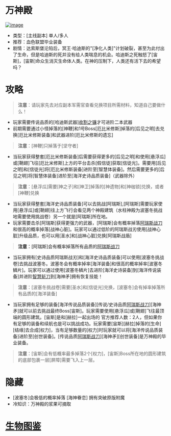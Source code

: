 # 万神殿
<a href="https://ibb.co/xFqjxqL"><img src="https://i.ibb.co/rd26D20/image.png" alt="image" border="0"></a>
* 类型：[主线副本] 单人/多人
* 推荐：血色联盟毕业装备
* 剧情：达索斯堡沦陷后，冥王·哈迪斯的"[净化人类]"计划破裂，甚至为此付出了生命，但是哈迪斯的死并没有给人类喘息的机会。哈迪斯之死触怒了[宙斯]，[宙斯]命众生消灭生命体人类。在神的压制下，人类还有活下去的希望吗？
# 攻略
>**注意**：请玩家先去对应副本军需官查看兑换项目所需材料，知道自己要做什么！
* 玩家需要传说品质的[哈迪斯武器]<a href="https://github.com/LeafletXD/Minecraft-Yuanchu-Server-Wiki/blob/main/Wiki/RPG%E9%81%93%E5%85%B7/%E8%BF%91%E6%88%98%E6%AD%A6%E5%99%A8/%E5%89%91/%E6%94%B6%E5%89%B2%E4%B9%8B%E9%95%B0.md">收割之镰<a/>才可进阶二本武器
* 前期需要通过小怪掉落的[神鞭]和1号Boss[厄比米修斯]掉落的[后见之明]去兑换[厄比米修斯装备]和武器进阶[厄比米修斯的遗忘]
>**注意**：[神鞭]只掉落于[坚守者]
* 当玩家获得整套[厄比米修斯装备]后需要获得更多的[后见之明]和使用[悬浮瓜]或[鞘翅]飞往[厄比米修斯]上方的平台击杀[假信徒]获取[信徒光]。需要用[后见之明]和[信徒光]将[厄比米修斯装备]进阶至[智慧体装备]。然后需要更多的[后见之明]将[智慧体装备]进阶至[海洋史诗品质装备]（武器除外）
>**注意**：[悬浮瓜]需要[神之子]和[神卫]掉落的[神遗物]和[神枷锁]兑换，或者[神鞭]兑换
* 当玩家获得整套[海洋史诗品质装备]可以去挑战[阿瑞斯],[阿瑞斯]需要玩家使用[悬浮瓜]或[鞘翅]往上方飞行会看见两个神殿建筑（水柱神殿为波塞冬挑战地需要使用挑战卷）另一个就是[阿瑞斯]所在地。
* 玩家需要击杀[阿瑞斯]获得更强力的武器，[阿瑞斯]会有概率掉落<a href="https://github.com/LeafletXD/Minecraft-Yuanchu-Server-Wiki/blob/main/Wiki/RPG%E9%81%93%E5%85%B7/%E8%BF%91%E6%88%98%E6%AD%A6%E5%99%A8/%E5%89%91/%E9%98%BF%E7%91%9E%E6%96%AF%E6%88%98%E5%88%80.md">阿瑞斯战刀<a/>和很高的概率掉落[战神心脏]。玩家可以通过低阶的阿瑞斯战刃使用[战神心脏]升级品质，也可以用[圣水]和[战神心脏]兑换[阿瑞斯战盾]
>**注意**：[阿瑞斯]会有概率掉落所有品质的<a href="https://github.com/LeafletXD/Minecraft-Yuanchu-Server-Wiki/blob/main/Wiki/RPG%E9%81%93%E5%85%B7/%E8%BF%91%E6%88%98%E6%AD%A6%E5%99%A8/%E5%89%91/%E9%98%BF%E7%91%9E%E6%96%AF%E6%88%98%E5%88%80.md">阿瑞斯战刀<a/>
* 当玩家拥有[史诗品质阿瑞斯战刃]和[海洋史诗品质装备]可以使用[波塞冬挑战卷]去挑战波塞冬。波塞冬会有概率掉率[海洋装备]和很高的概率掉率[波塞冬鳞片]。玩家可以通过使用[波塞冬鳞片]去进阶[海洋史诗装备]到[海洋传说装备]并进阶<a href="https://github.com/LeafletXD/Minecraft-Yuanchu-Server-Wiki/blob/main/Wiki/RPG%E9%81%93%E5%85%B7/%E8%BF%91%E6%88%98%E6%AD%A6%E5%99%A8/%E5%89%91/%E6%99%BA%E6%85%A7%E6%96%A9%E5%88%80.md">智慧斩刀<a/>到[海神矛]拥有恢复技能！
>**注意**：[波塞冬挑战卷]需要[圣水]和[信徒光]兑换，[波塞冬]会有掉率掉落所有品质的[海洋装备]
* 当玩家拥有足够的装备[海洋传说品质装备][传说/史诗品质<a href="https://github.com/LeafletXD/Minecraft-Yuanchu-Server-Wiki/blob/main/Wiki/RPG%E9%81%93%E5%85%B7/%E8%BF%91%E6%88%98%E6%AD%A6%E5%99%A8/%E5%89%91/%E9%98%BF%E7%91%9E%E6%96%AF%E6%88%98%E5%88%80.md">阿瑞斯战刀<a/>][海神矛]就可以前去挑战最终Boss[宙斯]。玩家需要使用[悬浮瓜]或[鞘翅]飞往最顶端的圆形建筑。[宙斯]是和[赫拉]一起出场的 官方推荐人数：2人，但如果你有足够的装备和续航也是可以挑战成功。玩家需要[宙斯][赫拉]掉落的[生命][结缘]去合成[权力]，当有足够数量的[权力]时玩家就可以将[海洋传说品质装备]进阶至[创世装备]。[传说品质<a href="https://github.com/LeafletXD/Minecraft-Yuanchu-Server-Wiki/blob/main/Wiki/RPG%E9%81%93%E5%85%B7/%E8%BF%91%E6%88%98%E6%AD%A6%E5%99%A8/%E5%89%91/%E9%98%BF%E7%91%9E%E6%96%AF%E6%88%98%E5%88%80.md">阿瑞斯战刀<a/>][海神矛][创世装备]是万神殿的毕业装备。
>**注意**：[宙斯]会有低概率最多掉落2个[权力]，[宙斯]Boss所在地的圆形建筑的底部包裹一层[屏障]需要飞入上一层。
# 隐藏
* [波塞冬]会极低的概率掉落 [海神眷恋] 拥有突破原版附魔
* 冷知识：万神殿的浆果可摘取
# <a href="https://github.com/LeafletXD/Minecraft-Yuanchu-Server-Wiki/blob/main/Wiki/%E5%89%AF%E6%9C%AC%E6%80%AA%E7%89%A9/%E3%80%90%E4%BA%8C%E6%9C%AC%E3%80%91%E4%B8%87%E7%A5%9E%E6%AE%BF.md">生物图鉴<a/> 
